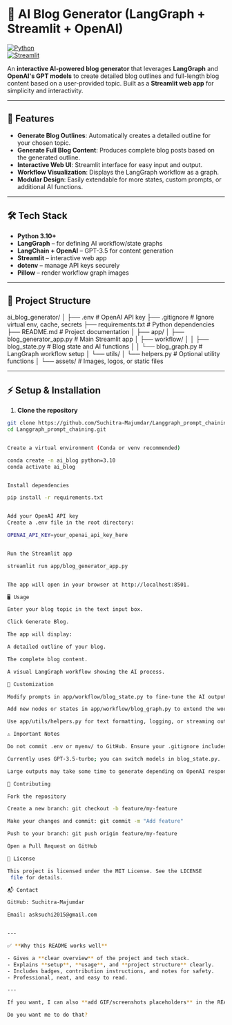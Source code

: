# 🧠 AI Blog Generator (LangGraph + Streamlit + OpenAI)

[![Python](https://img.shields.io/badge/python-3.10+-blue)](https://www.python.org/)  
[![Streamlit](https://img.shields.io/badge/Streamlit-yes-green)](https://streamlit.io/)  

An **interactive AI-powered blog generator** that leverages **LangGraph** and **OpenAI's GPT models** to create detailed blog outlines and full-length blog content based on a user-provided topic. Built as a **Streamlit web app** for simplicity and interactivity.

---

## 🔹 Features

- **Generate Blog Outlines**: Automatically creates a detailed outline for your chosen topic.  
- **Generate Full Blog Content**: Produces complete blog posts based on the generated outline.  
- **Interactive Web UI**: Streamlit interface for easy input and output.  
- **Workflow Visualization**: Displays the LangGraph workflow as a graph.  
- **Modular Design**: Easily extendable for more states, custom prompts, or additional AI functions.

---

## 🛠️ Tech Stack

- **Python 3.10+**  
- **LangGraph** – for defining AI workflow/state graphs  
- **LangChain + OpenAI** – GPT-3.5 for content generation  
- **Streamlit** – interactive web app  
- **dotenv** – manage API keys securely  
- **Pillow** – render workflow graph images  

---

## 📁 Project Structure
ai_blog_generator/
│
├── .env # OpenAI API key
├── .gitignore # Ignore virtual env, cache, secrets
├── requirements.txt # Python dependencies
├── README.md # Project documentation
│
├── app/
│ ├── blog_generator_app.py # Main Streamlit app
│ ├── workflow/
│ │ ├── blog_state.py # Blog state and AI functions
│ │ └── blog_graph.py # LangGraph workflow setup
│ └── utils/
│ └── helpers.py # Optional utility functions
│
└── assets/ # Images, logos, or static files


---

## ⚡ Setup & Installation

1. **Clone the repository**
```bash
git clone https://github.com/Suchitra-Majumdar/Langgraph_prompt_chaining.git
cd Langgraph_prompt_chaining.git


Create a virtual environment (Conda or venv recommended)

conda create -n ai_blog python=3.10
conda activate ai_blog


Install dependencies

pip install -r requirements.txt


Add your OpenAI API key
Create a .env file in the root directory:

OPENAI_API_KEY=your_openai_api_key_here


Run the Streamlit app

streamlit run app/blog_generator_app.py


The app will open in your browser at http://localhost:8501.

🖥️ Usage

Enter your blog topic in the text input box.

Click Generate Blog.

The app will display:

A detailed outline of your blog.

The complete blog content.

A visual LangGraph workflow showing the AI process.

🔧 Customization

Modify prompts in app/workflow/blog_state.py to fine-tune the AI output.

Add new nodes or states in app/workflow/blog_graph.py to extend the workflow.

Use app/utils/helpers.py for text formatting, logging, or streaming outputs.

⚠️ Important Notes

Do not commit .env or myenv/ to GitHub. Ensure your .gitignore includes them.

Currently uses GPT-3.5-turbo; you can switch models in blog_state.py.

Large outputs may take some time to generate depending on OpenAI response speed.

🤝 Contributing

Fork the repository

Create a new branch: git checkout -b feature/my-feature

Make your changes and commit: git commit -m "Add feature"

Push to your branch: git push origin feature/my-feature

Open a Pull Request on GitHub

📜 License

This project is licensed under the MIT License. See the LICENSE
 file for details.

📬 Contact

GitHub: Suchitra-Majumdar

Email: asksuchi2015@gmail.com


---

✅ **Why this README works well**

- Gives a **clear overview** of the project and tech stack.  
- Explains **setup**, **usage**, and **project structure** clearly.  
- Includes badges, contribution instructions, and notes for safety.  
- Professional, neat, and easy to read.  

---

If you want, I can also **add GIF/screenshots placeholders** in the README so it looks **more like a polished, portfolio-ready project**.  

Do you want me to do that?




   
   
